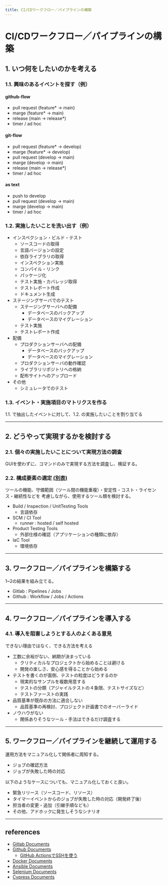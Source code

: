 ```yaml
---
title: CI/CDワークフロー／パイプラインの構築
---
```


# CI/CDワークフロー／パイプラインの構築

## 1. いつ何をしたいのかを考える

### 1.1. 興味のあるイベントを探す（例）

#### github-flow
- pull request (feature* -> main)
- marge (feature* -> main)
- release (main -> release*)
- timer / ad hoc

#### git-flow
- pull request (feature* -> develop)
- marge (feature* -> develop)
- pull request (develop -> main)
- marge (develop -> main)
- release (main -> release*)
- timer / ad hoc

#### as text
- push to develop
- pull request (develop -> main)
- marge (develop -> main)
- timer / ad hoc

### 1.2. 実施したいことを洗い出す（例）
- インスペクション・ビルド・テスト
    - ソースコードの取得
    - 言語バージョンの設定
    - 依存ライブラリの取得
    - インスペクション実施
    - コンパイル・リンク
    - パッケージ化
    - テスト実施・カバレッジ取得
    - テストレポート作成
    - ドキュメント生成
- ステージングサーバでのテスト
    - ステージングサーバへの配備
        - データベースのバックアップ
        - データベースのマイグレーション
    - テスト実施
    - テストレポート作成
- 配備            
    - プロダクションサーバへの配備
        - データベースのバックアップ
        - データベースのマイグレーション
    - プロダクションサーバの動作確認
    - ライブラリリポジトリへの格納
    - 配布サイトへのアップロード
- その他
    - シミュレータでのテスト

### 1.3. イベント・実施項目のマトリクスを作る

1.1. で抽出したイベントに対して、1.2. の実施したいことを割り当てる

---

## 2. どうやって実現するかを検討する

### 2.1. 個々の実施したいことについて実現方法の調査

GUIを使わずに、コマンドのみで実現する方法を調査し、検証する。

### 2.2. 構成要素の選定 [(別表)](https://docs.google.com/spreadsheets/d/12Il34IC7_Fu7qVumBVeqZMOrrEduMCt9A97NR9yxlcI/edit?usp=sharing)

ツールの機能、守備範囲（ツール間の機能重複）・安定性・コスト・ライセンス・継続性などを
考慮しながら、使用するツール類を検討する。

- Build / Inspection / UnitTesting Tools
    - 言語依存
- SCM / CI Tool
    - runner : hosted / self hosted
- Product Testing Tools
    - 外部仕様の確認（アプリケーションの種類に依存）
- IaC Tool
    - 環境依存

---

## 3. ワークフロー／パイプラインを構築する

1~2の結果を組み立てる。

- Gitlab : Pipelines / Jobs
- Github : Workflow / Jobs / Actions

---

## 4. ワークフロー／パイプラインを導入する

### 4.1. 導入を阻害しようとする人のよくある意見

できない理由ではなく、できる方法を考える

- 工数に余裕がない、納期が決まっている
    - クリティカルなプロジェクトから始めることは避ける
    - 開発の楽しさ、安心感を得ることから始める
- テストを書くのが面倒、テストの粒度はどうするのか
    - 現実的なサンプルを複数用意する
    - テストの分類（アジャイルテストの４象限、テストサイズなど）
    - テストファーストの実践
- 品質基準が既存の方法に適合しない
    - 品質基準の再検討、プロジェクト計画書でのオーバーライド
- ノウハウがない
    - 関係ありそうなツール・手法はできるだけ調査する

---

## 5. ワークフロー／パイプラインを継続して運用する

運用方法をマニュアル化して関係者に周知する。

- ジョブの確認方法
- ジョブが失敗した時の対応

以下のようなケースについても、マニュアル化しておくと良い。

- 緊急リリース（ソースコード、リソース）
- タイマーイベントからのジョブが失敗した時の対応（開発終了後）
- 担当者の変更・追加（引継手順なども）
- その他、アドホックに発生しそうなシナリオ

---

## references

- [Gitlab Documents](https://docs.gitlab.com)
- [Github Documents](https://docs.github.com)
    - [GitHub ActionsでSSHを使う](https://qiita.com/shimataro999/items/b05a251c93fe6843cc16)
- [Docker Documents](https://docs.docker.com/manuals/)
- [Ansible Documents](https://docs.ansible.com/ansible/latest/index.html)
- [Selenium Documents](https://www.selenium.dev/documentation/)
- [Cypress Documents](https://docs.cypress.io/guides/overview/why-cypress)


